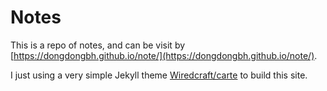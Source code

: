 # Notes
This is a repo of notes, and can be visit by [https://dongdongbh.github.io/note/](https://dongdongbh.github.io/note/).

I just using a very simple Jekyll theme [Wiredcraft/carte](https://github.com/Wiredcraft/carte) to build this site.
